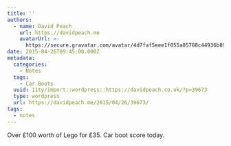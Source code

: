 ```yaml
---
title: ''
authors:
  - name: David Peach
    url: https://davidpeach.me
    avatarUrl: >-
      https://secure.gravatar.com/avatar/4d7faf5eee1f055a85788c44936b8995eaab6dfb004e7854ec747ccb272e91ee?s=96&d=mm&r=g
date: 2015-04-26T09:45:00.000Z
metadata:
  categories:
    - Notes
  tags:
    - Car Boots
  uuid: 11ty/import::wordpress::https://davidpeach.co.uk/?p=39673
  type: wordpress
  url: https://davidpeach.me/2015/04/26/39673/
tags:
  - notes
---
```

Over £100 worth of Lego for £35. Car boot score today.